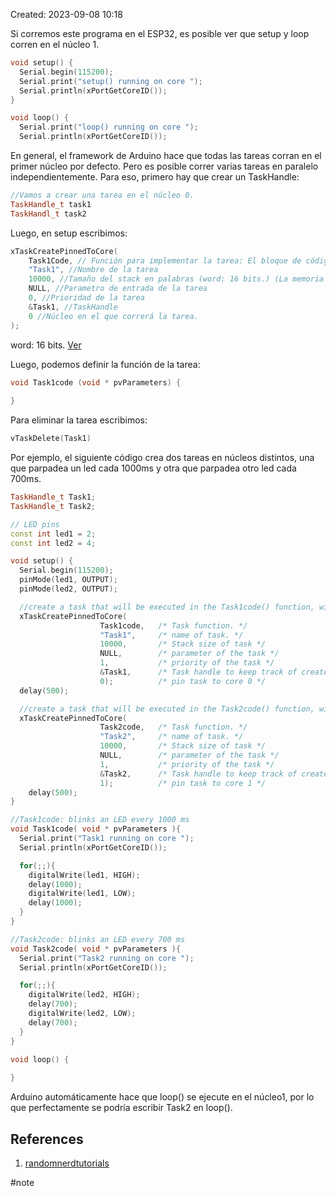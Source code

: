 Created: 2023-09-08 10:18

Si corremos este programa en el ESP32, es posible ver que setup y loop corren en el núcleo 1.
```cpp
void setup() {
  Serial.begin(115200);
  Serial.print("setup() running on core ");
  Serial.println(xPortGetCoreID());
}

void loop() {
  Serial.print("loop() running on core ");
  Serial.println(xPortGetCoreID());
```
En general, el framework de Arduino hace que todas las tareas corran en el primer núcleo por defecto. Pero es posible correr varias tareas en paralelo independientemente. 
Para eso, primero hay que crear un TaskHandle:
```cpp
//Vamos a crear una tarea en el núcleo 0.
TaskHandle_t task1
TaskHandl_t task2

```
Luego, en setup escribimos:
```cpp
xTaskCreatePinnedToCore(
	Task1Code, // Función para implementar la tarea: El bloque de código que correrá la tarea.
	"Task1", //Nombre de la tarea
	10000, //Tamaño del stack en palabras (word: 16 bits.) (La memoria que se le asigna al bloque de función)
	NULL, //Parametro de entrada de la tarea
	0, //Prioridad de la tarea
	&Task1, //TaskHandle
	0 //Núcleo en el que correrá la tarea.
);

```
word: 16 bits. [Ver](https://www.arduino.cc/reference/en/language/variables/data-types/word/)

Luego, podemos definir la función de la tarea:
```cpp
void Task1code (void * pvParameters) {
	
}
```

Para eliminar la tarea escribimos:
```cpp
vTaskDelete(Task1)
```

Por ejemplo, el siguiente código crea dos tareas en núcleos distintos, una que parpadea un led cada 1000ms y otra que parpadea otro led cada 700ms.
```cpp
TaskHandle_t Task1;
TaskHandle_t Task2;

// LED pins
const int led1 = 2;
const int led2 = 4;

void setup() {
  Serial.begin(115200); 
  pinMode(led1, OUTPUT);
  pinMode(led2, OUTPUT);

  //create a task that will be executed in the Task1code() function, with priority 1 and executed on core 0
  xTaskCreatePinnedToCore(
                    Task1code,   /* Task function. */
                    "Task1",     /* name of task. */
                    10000,       /* Stack size of task */
                    NULL,        /* parameter of the task */
                    1,           /* priority of the task */
                    &Task1,      /* Task handle to keep track of created task */
                    0);          /* pin task to core 0 */                  
  delay(500); 

  //create a task that will be executed in the Task2code() function, with priority 1 and executed on core 1
  xTaskCreatePinnedToCore(
                    Task2code,   /* Task function. */
                    "Task2",     /* name of task. */
                    10000,       /* Stack size of task */
                    NULL,        /* parameter of the task */
                    1,           /* priority of the task */
                    &Task2,      /* Task handle to keep track of created task */
                    1);          /* pin task to core 1 */
    delay(500); 
}

//Task1code: blinks an LED every 1000 ms
void Task1code( void * pvParameters ){
  Serial.print("Task1 running on core ");
  Serial.println(xPortGetCoreID());

  for(;;){
    digitalWrite(led1, HIGH);
    delay(1000);
    digitalWrite(led1, LOW);
    delay(1000);
  } 
}

//Task2code: blinks an LED every 700 ms
void Task2code( void * pvParameters ){
  Serial.print("Task2 running on core ");
  Serial.println(xPortGetCoreID());

  for(;;){
    digitalWrite(led2, HIGH);
    delay(700);
    digitalWrite(led2, LOW);
    delay(700);
  }
}

void loop() {
  
}
```

Arduino automáticamente hace que loop() se ejecute en el núcleo1, por lo que perfectamente se podría escribir Task2 en loop().

## References

1. [randomnerdtutorials](https://randomnerdtutorials.com/esp32-dual-core-arduino-ide/)

#note